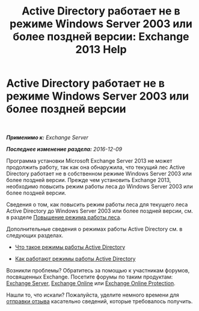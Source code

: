﻿---
title: 'Active Directory работает не в режиме Windows Server 2003 или более поздней версии: Exchange 2013 Help'
TOCTitle: Active Directory работает не в режиме Windows Server 2003 или более поздней версии
ms:assetid: 45f45976-62ac-4b6c-889a-ebd449402009
ms:mtpsurl: https://technet.microsoft.com/ru-ru/library/ms.exch.setupreadiness.forestlevelnotwin2003native(v=EXCHG.150)
ms:contentKeyID: 50487966
ms.date: 04/30/2018
mtps_version: v=EXCHG.150
ms.translationtype: HT
---

# Active Directory работает не в режиме Windows Server 2003 или более поздней версии

 

_**Применимо к:** Exchange Server_

_**Последнее изменение раздела:** 2016-12-09_

Программа установки Microsoft Exchange Server 2013 не может продолжить работу, так как она обнаружила, что текущий лес Active Directory работает не в собственном режиме Windows Server 2003 или более поздней версии. Прежде чем установить Exchange 2013, необходимо повысить режим работы леса до Windows Server 2003 или более поздней версии.

Сведения о том, как повысить режим работы леса для текущего леса Active Directory до Windows Server 2003 или более поздней версии, см. в разделе [Повышение режима работы леса](https://go.microsoft.com/fwlink/p/?linkid=294831).

Дополнительные сведения о режимах работы Active Directory см. в следующих разделах.

  - [Что такое режимы работы Active Directory](https://go.microsoft.com/fwlink/p/?linkid=294832)

  - [Как работают режимы работы Active Directory](https://go.microsoft.com/fwlink/p/?linkid=294833)

Возникли проблемы? Обратитесь за помощью к участникам форумов, посвященных Exchange. Посетите форумы по таким продуктам: [Exchange Server](https://go.microsoft.com/fwlink/p/?linkid=60612), [Exchange Online](https://go.microsoft.com/fwlink/p/?linkid=267542) или [Exchange Online Protection](https://go.microsoft.com/fwlink/p/?linkid=285351).

Нашли то, что искали? Пожалуйста, уделите немного времени для [отправки отзыва](mailto:exsetuphelpfeedback@microsoft.com?subject=exchange%202013%20setup%20help%20feedbac) касательно сведений, которые требовалось получить.

